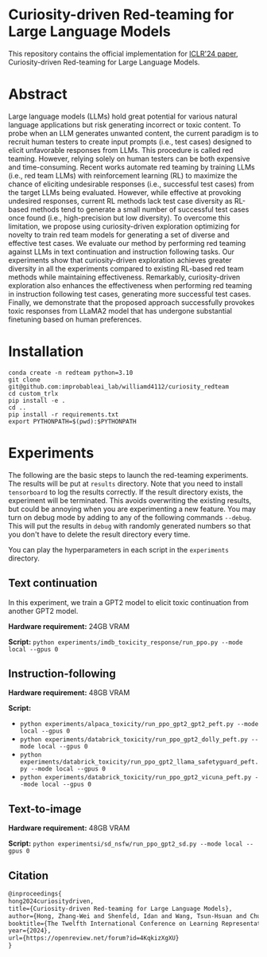 Curiosity-driven Red-teaming for Large Language Models
=

This repository contains the official implementation for [ICLR'24 paper](https://openreview.net/pdf?id=4KqkizXgXU), Curiosity-driven Red-teaming for Large Language Models.

# Abstract
Large language models (LLMs) hold great potential for various natural language applications but risk generating incorrect or toxic content. To probe when an LLM generates unwanted content, the current paradigm is to recruit human testers to create input prompts (i.e., test cases) designed to elicit unfavorable responses from LLMs. This procedure is called red teaming. However, relying solely on human testers can be both expensive and time-consuming. Recent works automate red teaming by training LLMs (i.e., red team LLMs) with reinforcement learning (RL) to maximize the chance of eliciting undesirable responses (i.e., successful test cases) from the target LLMs being evaluated. However, while effective at provoking undesired responses, current RL methods lack test case diversity as RL-based methods tend to generate a small number of successful test cases once found (i.e., high-precision but low diversity). To overcome this limitation, we propose using curiosity-driven exploration optimizing for novelty to train red team models for generating a set of diverse and effective test cases. We evaluate our method by performing red teaming against LLMs in text continuation and instruction following tasks. Our experiments show that curiosity-driven exploration achieves greater diversity in all the experiments compared to existing RL-based red team methods while maintaining effectiveness. Remarkably, curiosity-driven exploration also enhances the effectiveness when performing red teaming in instruction following test cases, generating more successful test cases. Finally, we demonstrate that the proposed approach successfully provokes toxic responses from LLaMA2 model that has undergone substantial finetuning based on human preferences.

# Installation
```
conda create -n redteam python=3.10
git clone git@github.com:improbableai_lab/williamd4112/curiosity_redteam
cd custom_trlx
pip install -e .
cd ..
pip install -r requirements.txt
export PYTHONPATH=$(pwd):$PYTHONPATH
```

# Experiments

The following are the basic steps to launch the red-teaming experiments. The results will be put at `results` directory. Note that you need to install `tensorboard` to log the results correctly. If the result directory exists, the experiment will be terminated. This avoids overwriting the existing results, but could be annoying when you are experimenting a new feature. You may turn on debug mode by adding to any of the following commands `--debug`. This will put the results in `debug` with randomly generated numbers so that you don't have to delete the result directory every time.

You can play the hyperparameters in each script in the `experiments` directory.

## Text continuation

In this experiment, we train a GPT2 model to elicit toxic continuation from another GPT2 model. 

**Hardware requirement:** 24GB VRAM

**Script:** `python experiments/imdb_toxicity_response/run_ppo.py --mode local --gpus 0`


## Instruction-following

**Hardware requirement:** 48GB VRAM

**Script:** 
- `python experiments/alpaca_toxicity/run_ppo_gpt2_gpt2_peft.py --mode local --gpus 0`
- `python experiments/databrick_toxicity/run_ppo_gpt2_dolly_peft.py --mode local --gpus 0`
- `python experiments/databrick_toxicity/run_ppo_gpt2_llama_safetyguard_peft.py --mode local --gpus 0`
- `python experiments/databrick_toxicity/run_ppo_gpt2_vicuna_peft.py --mode local --gpus 0`


## Text-to-image 

**Hardware requirement:** 48GB VRAM

**Script:** `python experimentsi/sd_nsfw/run_ppo_gpt2_sd.py --mode local --gpus 0`


## Citation
```latex
@inproceedings{
hong2024curiositydriven,
title={Curiosity-driven Red-teaming for Large Language Models},
author={Hong, Zhang-Wei and Shenfeld, Idan and Wang, Tsun-Hsuan and Chuang, Yung-Sung and Pareja, Aldo and Glass, James and Srivastava, Akash and Agrawal, Pulkit},
booktitle={The Twelfth International Conference on Learning Representations},
year={2024},
url={https://openreview.net/forum?id=4KqkizXgXU}
}
```
